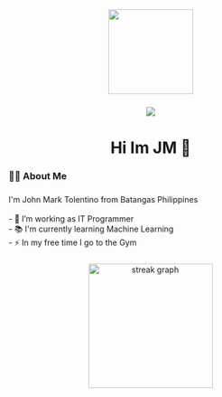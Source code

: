<div align="center">
  <img height="150" src="https://user-images.githubusercontent.com/74038190/212748830-4c709398-a386-4761-84d7-9e10b98fbe6e.gif"  />
</div>

###


###

<div align="center">
  <img src="https://visitor-badge.laobi.icu/badge?page_id=ITJM23&"  />
</div>

###

<h1 align="center">Hi Im JM 👋</h1>

###

<h3 align="left">👩‍💻  About Me</h3>

###

<p align="left">I'm John Mark Tolentino from Batangas Philippines <br><br>- 🔭 I’m working as IT Programmer <br>- 📚 I'm currently learning Machine Learning <br>- ⚡ In my free time I go to the Gym</p>

###

<div align="center">
  <img src="https://streak-stats.demolab.com?user=ITJM23&locale=en&mode=daily&theme=dark&hide_border=false&border_radius=5&order=3" height="220" alt="streak graph"  />
</div>

###
